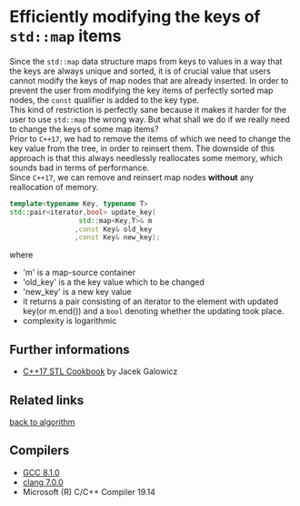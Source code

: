 # Efficiently modifying the keys of `std::map` items
Since the `std::map` data structure maps from keys to values in a way that the keys are always unique and sorted,
it is of crucial value that users cannot modify the keys of map nodes that are already inserted.
In order to prevent the user from modifying the key items of perfectly sorted map nodes, the `const` qualifier is added to the key type.  
This kind of restriction is perfectly sane because it makes it harder for the user to use `std::map` the wrong way.
But what shall we do if we really need to change the keys of some map items?  
Prior to `C++17`, we had to remove the items of which we need to change the key value from the tree, in order to reinsert them.
The downside of this approach is that this always needlessly reallocates some memory, which sounds bad in terms of performance.  
Since `C++17`, we can remove and reinsert map nodes __without__ any reallocation of memory.

```cpp
template<typename Key, typename T>
std::pair<iterator,bool> update_key(
                 std::map<Key,T>& m 
                ,const Key& old_key
                ,const Key& new_key);
```

where
* 'm' is a map-source container
* 'old_key' is a the key value which to be changed
* 'new_key' is a new key value
* it returns a pair consisting of an iterator to the element with updated key(or m.end()) and a `bool` denoting whether the updating took place.
* complexity is logarithmic

## Further informations
* [C++17 STL Cookbook](https://books.google.com.ua/books?id=-nc5DwAAQBAJ&pg=PA63&lpg=PA63&dq=Efficiently+modifying+the+keys+of+%60std::map%60+items+%D0%A1%2B%2B&source=bl&ots=hQCR5jWEWv&sig=ACfU3U2tyvpxJTVTQvbaWUnBWW6PmTQOjA&hl=en&sa=X&ved=2ahUKEwjq9fe_jazgAhXzCTQIHekiDjsQ6AEwAXoECAMQAQ#v=onepage&q&f=false) by Jacek Galowicz

## Related links
[back to algorithm](../)

## Compilers
* [GCC 8.1.0](https://wandbox.org/)
* [clang 7.0.0](https://wandbox.org/)
* Microsoft (R) C/C++ Compiler 19.14 
